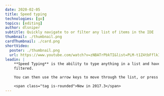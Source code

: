 ```yaml
---
date: 2020-02-05
title: Speed typing
technologies: [go]
topics: [editing]
author: dlsniper
subtitle: Quickly navigate to or filter any list of items in the IDE
thumbnail: ./thumbnail.png
cardThumbnail: ./card.png
shortVideo:
  poster: ./thumbnail.png
  url: https://www.youtube.com/watch?v=zNBATrPbkTI&list=PLM-t1Z4tbFflkIOaap4P-BV30ZrZwrDld&index=25
leadin: |
    **Speed Typing** is the ability to type anything in a list and have the results
    filtered.

    You can then use the arrow keys to move through the list, or press _Esc_ to dismiss the filter.

    <span class="tag is-rounded">New in 2017.3</span>
---
```

